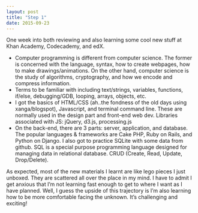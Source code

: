 ```yaml
--- 
layout: post
title: "Step 1"
date: 2015-09-23
---
```

One week into both reviewing and also learning some cool new stuff at Khan Academy, Codecademy, and edX. 


<ul>
<li>Computer programming is different from computer science. The former is concerned with the language, syntax, how to create webpages, how to make drawings/animations. On the other hand, computer science is the study of algorithms, cryptography, and how we encode and compress information. </li>
<li>Terms to be familiar with including text/strings, variables, functions, if/else, debugging/GDB, looping, arrays, objects, etc.</li>
<li>I got the basics of HTML/CSS (ah..the fondness of the old days using xanga/blogspot), Javascript, and terminal command line. These are normally used in the design part and front-end web dev. Libraries associated with JS: jQuery, d3.js, processing.js</li>
<li>On the back-end, there are 3 parts: server, application, and database. The popular languages & frameworks are Cake PHP, Ruby on Rails, and Python on Django. I also got to practice SQLite with some data from github. SQL is a special purpose programming language designed for managing data in relational database. CRUD (Create, Read, Update, Drop/Delete).</li>
</ul>


As expected, most of the new materials I learnt are like lego pieces I just unboxed. They are scattered all over the place in my mind. I have to admit I get anxious that I’m not learning fast enough to get to where I want as I have planned. Well, I guess the upside of this trajectory is I’m also learning how to be more comfortable facing the unknown. It’s challenging and exciting!
